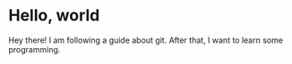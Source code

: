 # Hello, world

Hey there!
I am following a guide about git. After that, I want to learn some programming.
